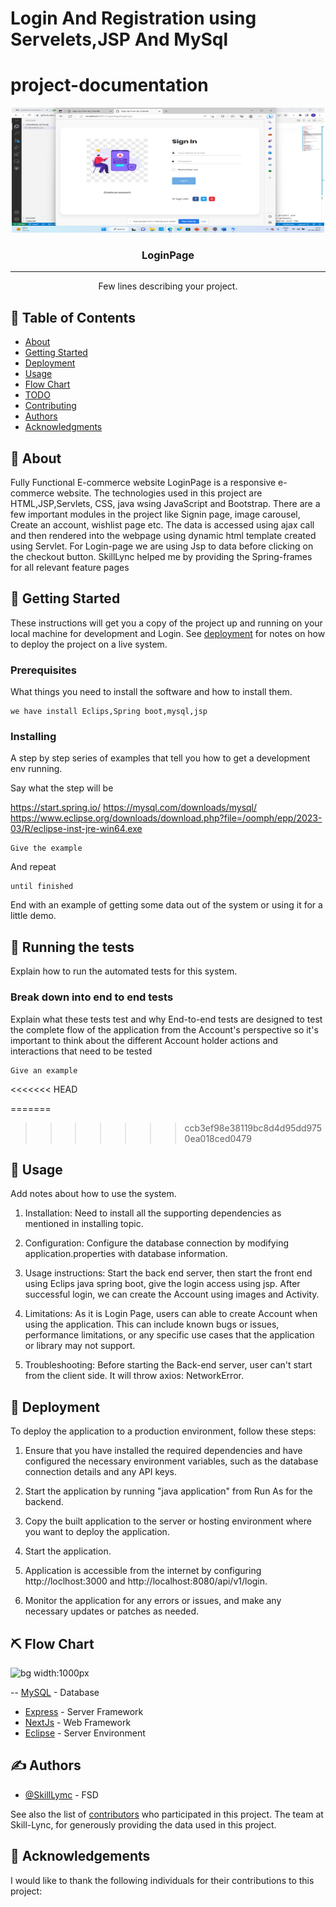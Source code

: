 # Login And Registration using Servelets,JSP And MySql



# project-documentation

<p align="center">
  <a href="" rel="noopener">
 <img width=500px height=200px src="LoginPage.png" alt="Project logo"></a>
</p>


<h3 align="center">LoginPage</h3>

---

<p align="center"> Few lines describing your project.
    <br> 
</p>

## 📝 Table of Contents
- [About](#about)
- [Getting Started](#getting_started)
- [Deployment](#deployment)
- [Usage](#usage)
- [Flow Chart](#flowchart)
- [TODO](../TODO.md)
- [Contributing](../CONTRIBUTING.md)
- [Authors](#authors)
- [Acknowledgments](#acknowledgement)

## 🧐 About <a name = "about"></a>
Fully Functional E-commerce website LoginPage is a responsive e-commerce website. The technologies used in this project are HTML,JSP,Servlets, CSS, java wsing JavaScript and Bootstrap. There are a few important modules in the project like Signin page, image carousel, Create an account, wishlist page etc. The data is accessed using ajax call and then rendered into the webpage using dynamic html template created using Servlet. For Login-page we are using Jsp to  data before clicking on the checkout button. SkillLync helped me by providing the Spring-frames for all relevant feature pages

## 🏁 Getting Started <a name = "getting_started"></a>
These instructions will get you a copy of the project up and running on your local machine for development and Login. See [deployment](#deployment) for notes on how to deploy the project on a live system.

### Prerequisites
What things you need to install the software and how to install them.

```
we have install Eclips,Spring boot,mysql,jsp
```

### Installing
A step by step series of examples that tell you how to get a development env running.

Say what the step will be

https://start.spring.io/
https://mysql.com/downloads/mysql/
https://www.eclipse.org/downloads/download.php?file=/oomph/epp/2023-03/R/eclipse-inst-jre-win64.exe


```
Give the example
```

And repeat

```
until finished
```

End with an example of getting some data out of the system or using it for a little demo.

## 🔧 Running the tests <a name = "tests"></a>
Explain how to run the automated tests for this system.

### Break down into end to end tests
Explain what these tests test and why
End-to-end tests are designed to test the complete flow of the application from the Account's perspective so it's important to think about the different Account holder actions and interactions that need to be tested
```
Give an example
```

<<<<<<< HEAD


=======
>>>>>>> ccb3ef98e38119bc8d4d95dd9750ea018ced0479
## 🎈 Usage <a name="usage"></a>
Add notes about how to use the system.
1. Installation: Need to install all the supporting dependencies as mentioned in installing topic.

2. Configuration: Configure the database connection by modifying application.properties with  database information.

3. Usage instructions: Start the back end server, then start the front end using Eclips java spring boot, give the login access using jsp. After successful login, we can create the Account using images and Activity.

4. Limitations: As it is Login Page, users can able to create Account  when using the application. This can include known bugs or issues, performance limitations, or any specific use cases that the application or library may not support.


5. Troubleshooting: Before starting the Back-end server, user can't start from the client side. It will throw axios: NetworkError.


## 🚀 Deployment <a name = "deployment"></a>
To deploy the application to a production environment, follow these steps:

1. Ensure that you have installed the required dependencies and have configured the necessary environment variables, such as the database connection details and any API keys.

2. Start the application by running "java application" from Run As for the backend.

3. Copy the built application to the server or hosting environment where you want to deploy the application.

4. Start the application.

5. Application is accessible from the internet by configuring http://loclhost:3000 and http://localhost:8080/api/v1/login.

6. Monitor the application for any errors or issues, and make any necessary updates or patches as needed.


## ⛏️ Flow Chart <a name = "flowchart"></a>

![bg width:1000px](./LoginPageflowchart.png)

-- [MySQL](https://mysql.com/) - Database
- [Express](https://expressjs.com/) - Server Framework
- [NextJs](https://nextjs.org/) - Web Framework
- [Eclipse](https://www.eclipse.org/) - Server Environment

## ✍️ Authors <a name = "authors"></a>
- [@SkillLymc](https://github.com/kylelobo) - FSD

See also the list of [contributors](https://github.com/kylelobo/The-Documentation-Compendium/contributors) who participated in this project.
The team at Skill-Lync, for generously providing the data used in this project.

## 🎉 Acknowledgements <a name = "acknowledgement"></a>

I would like to thank the following individuals for their contributions to this project:


